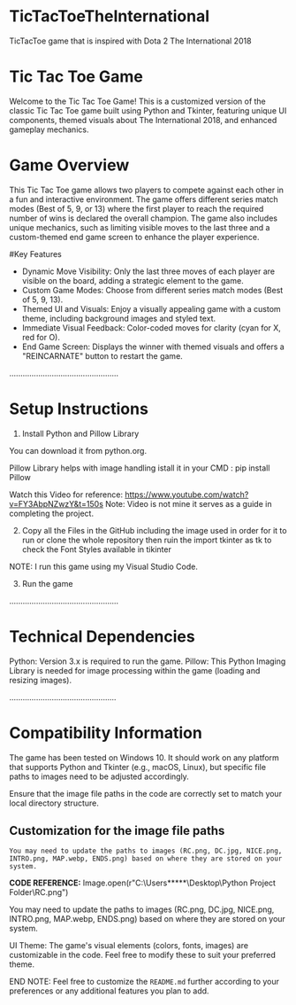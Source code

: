 # TicTacToeTheInternational
TicTacToe game that is inspired with Dota 2 The International 2018

# Tic Tac Toe Game

Welcome to the Tic Tac Toe Game! This is a customized version of the classic Tic Tac Toe game built using Python and Tkinter, featuring unique UI components, themed visuals about The International 2018, and enhanced gameplay mechanics.

# Game Overview

This Tic Tac Toe game allows two players to compete against each other in a fun and interactive environment. The game offers different series match modes (Best of 5, 9, or 13) where the first player to reach the required number of wins is declared the overall champion. The game also includes unique mechanics, such as limiting visible moves to the last three and a custom-themed end game screen to enhance the player experience.

#Key Features

- Dynamic Move Visibility: Only the last three moves of each player are visible on the board, adding a strategic element to the game.
- Custom Game Modes: Choose from different series match modes (Best of 5, 9, 13).
- Themed UI and Visuals: Enjoy a visually appealing game with a custom theme, including background images and styled text.
- Immediate Visual Feedback: Color-coded moves for clarity (cyan for X, red for O).
- End Game Screen: Displays the winner with themed visuals and offers a "REINCARNATE" button to restart the game.

.................................................
# Setup Instructions

1. Install Python and Pillow Library

You can download it from python.org.

Pillow Library helps with image handling istall it in your CMD : pip install Pillow

Watch this Video for reference: https://www.youtube.com/watch?v=FY3AbpNZwzY&t=150s
Note: Video is not mine it serves as a guide in completing the project.

2. Copy all the Files in the GitHub including the image used in order for it to run or clone the whole repository then ruin the import tkinter as tk to check the Font Styles available in tikinter


NOTE: I run this game using my Visual Studio Code.

3. Run the game


.................................................
# Technical Dependencies

Python: Version 3.x is required to run the game.
Pillow: This Python Imaging Library is needed for image processing within the game (loading and resizing images).


................................................
# Compatibility Information
The game has been tested on Windows 10. It should work on any platform that supports Python and Tkinter (e.g., macOS, Linux), but specific file paths to images need to be adjusted accordingly.

Ensure that the image file paths in the code are correctly set to match your local directory structure.


## Customization for the image file paths
	You may need to update the paths to images (RC.png, DC.jpg, NICE.png, INTRO.png, MAP.webp, ENDS.png) based on where they are stored on your system.
****CODE REFERENCE:**** Image.open(r"C:\Users\*****\Desktop\Python Project Folder\RC.png")

You may need to update the paths to images (RC.png, DC.jpg, NICE.png, INTRO.png, MAP.webp, ENDS.png) based on where they are stored on your system.

UI Theme: The game's visual elements (colors, fonts, images) are customizable in the code. Feel free to modify these to suit your preferred theme.


END NOTE: 
Feel free to customize the `README.md` further according to your preferences or any additional features you plan to add.


